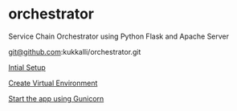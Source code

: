 # orchestrator
Service Chain Orchestrator using Python Flask and Apache Server


git@github.com:kukkalli/orchestrator.git

[Intial Setup](readme/initial-setup.md#initial-setup)

[Create Virtual Environment](readme/venv.md#virtual-environment-without-service)

[Start the app using Gunicorn](readme/gunicorn.md)

